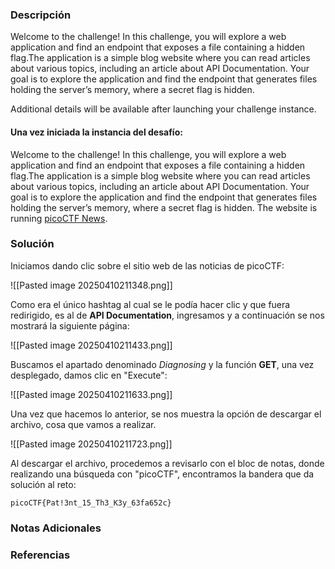 ### Descripción
Welcome to the challenge! In this challenge, you will explore a web application and find an endpoint that exposes a file containing a hidden flag.The application is a simple blog website where you can read articles about various topics, including an article about API Documentation. Your goal is to explore the application and find the endpoint that generates files holding the server’s memory, where a secret flag is hidden.

Additional details will be available after launching your challenge instance.
#### Una vez iniciada la instancia del desafío:
Welcome to the challenge! In this challenge, you will explore a web application and find an endpoint that exposes a file containing a hidden flag.The application is a simple blog website where you can read articles about various topics, including an article about API Documentation. Your goal is to explore the application and find the endpoint that generates files holding the server’s memory, where a secret flag is hidden.
The website is running [picoCTF News](http://verbal-sleep.picoctf.net:56262/).
### Solución
Iniciamos dando clic sobre el sitio web de las noticias de picoCTF:

![[Pasted image 20250410211348.png]]

Como era el único hashtag al cual se le podía hacer clic y que fuera redirigido, es al de **API Documentation**, ingresamos y a continuación se nos mostrará la siguiente página:

![[Pasted image 20250410211433.png]]

Buscamos el apartado denominado *Diagnosing* y la función **GET**, una vez desplegado, damos clic en "Execute":

![[Pasted image 20250410211633.png]]

Una vez que hacemos lo anterior, se nos muestra la opción de descargar el archivo, cosa que vamos a realizar.

![[Pasted image 20250410211723.png]]

Al descargar el archivo, procedemos a revisarlo con el bloc de notas, donde realizando una búsqueda con "picoCTF", encontramos la bandera que da solución al reto:

```
picoCTF{Pat!3nt_15_Th3_K3y_63fa652c}
```
### Notas Adicionales

### Referencias